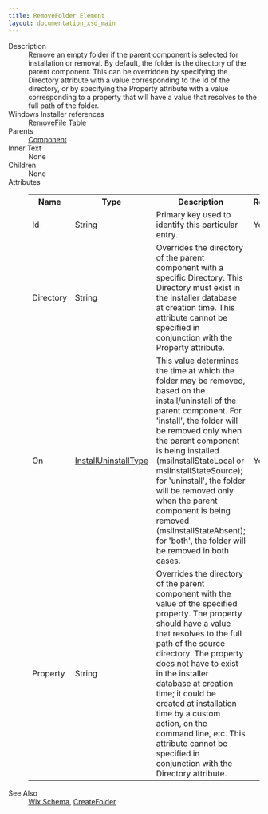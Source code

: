 ```yaml
---
title: RemoveFolder Element
layout: documentation_xsd_main
---
```

<dl>
  <dt>Description</dt>
  <dd>                 Remove an empty folder if the parent component is selected for installation or removal.  By default, the folder                 is the directory of the parent component.  This can be overridden by specifying the Directory attribute                 with a value corresponding to the Id of the directory, or by specifying the Property attribute with a value                 corresponding to a property that will have a value that resolves to the full path of the folder.             </dd>
  <dt>Windows Installer references</dt>
  <dd>
    <a href="http://msdn.microsoft.com/library/aa371201.aspx" target="_blank">RemoveFile Table</a>
  </dd>
  <dt>Parents</dt>
  <dd>
    <a href="../wix/component">Component</a>
  </dd>
  <dt>Inner Text</dt>
  <dd>None</dd>
  <dt>Children</dt>
  <dd>None</dd>
  <dt>Attributes</dt>
  <dd>
    <table cellspacing="0" cellpadding="0" class="schema">
      <tr>
        <th width="15%">Name</th>
        <th width="15%">Type</th>
        <th width="65%">Description</th>
        <th width="15%">Required</th>
      </tr>
      <tr>
        <td>Id</td>
        <td>String</td>
        <td>Primary key used to identify this particular entry.</td>
        <td>Yes</td>
      </tr>
      <tr>
        <td>Directory</td>
        <td>String</td>
        <td>                     Overrides the directory of the parent component with a specific Directory.  This Directory must exist in the                     installer database at creation time.  This attribute cannot be specified in conjunction with the Property attribute.                 </td>
        <td>&nbsp;</td>
      </tr>
      <tr>
        <td>On</td>
        <td><a href="../wix/simple_type_installuninstalltype">InstallUninstallType</a></td>
        <td>                         This value determines the time at which the folder may be removed, based on the install/uninstall of the parent component.                         For 'install', the folder will be removed only when the parent component is being installed (msiInstallStateLocal or                         msiInstallStateSource); for 'uninstall', the folder will be removed only when the parent component                         is being removed (msiInstallStateAbsent); for 'both', the folder will be removed in both cases.                     </td>
        <td>Yes</td>
      </tr>
      <tr>
        <td>Property</td>
        <td>String</td>
        <td>                     Overrides the directory of the parent component with the value of the specified property.  The property                     should have a value that resolves to the full path of the source directory.  The property does not have                     to exist in the installer database at creation time; it could be created at installation time by a custom                     action, on the command line, etc.  This attribute cannot be specified in conjunction with the Directory attribute.                 </td>
        <td>&nbsp;</td>
      </tr>
    </table>
  </dd>
  <dt>See Also</dt>
  <dd>
    <a href="../wix">Wix Schema</a>, <a href="../wix/createfolder">CreateFolder</a></dd>
</dl>
